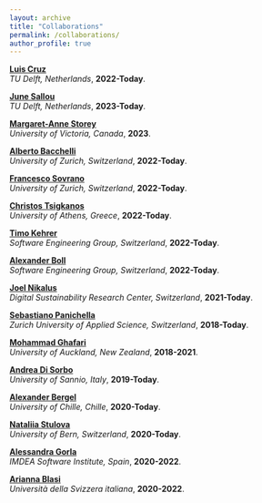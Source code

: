 ```yaml
---
layout: archive
title: "Collaborations"
permalink: /collaborations/
author_profile: true
---
```

<!--
{% if author.googlescholar %}
  You can also find my articles on <u><a href="{{author.googlescholar}}">my Google Scholar profile</a>.</u>
{% endif %}


{% include base_path %}

{% for post in site.publications reversed %}
  {% include archive-single.html %}
{% endfor %}
-->
<b>[Luis Cruz](https://luiscruz.github.io/)</b> <br>
<i> TU Delft, Netherlands</i>,
<b>2022-Today</b>.

<b>[June Sallou](https://jnsll.github.io/)</b> <br>
<i> TU Delft, Netherlands</i>,
<b>2023-Today</b>.

<b>[Margaret-Anne Storey](https://www.margaretstorey.com/)</b> <br>
<i> University of Victoria, Canada</i>,
<b>2023</b>.

<b>[Alberto Bacchelli](https://sback.it/)</b> <br>
<i> University of Zurich, Switzerland</i>,
<b>2022-Today</b>.

<b>[Francesco Sovrano](https://www.ifi.uzh.ch/en/zest/team/francesco_sovrano.html)</b> <br>
<i> University of Zurich, Switzerland</i>,
<b>2022-Today</b>.

<b>[Christos Tsigkanos](https://christos.tsigkanos.net/)</b> <br>
<i> University of Athens, Greece</i>,
<b>2022-Today</b>.

<b>[Timo Kehrer](https://seg.inf.unibe.ch/people/timo/)</b> <br>
<i> Software Engineering Group, Switzerland</i>,
<b>2022-Today</b>.

<b>[Alexander Boll](https://seg.inf.unibe.ch/people/alex/)</b> <br>
<i> Software Engineering Group, Switzerland</i>,
<b>2022-Today</b>.

<b>[Joel Nikalus](https://niklaus.ai/)</b> <br>
<i> Digital Sustainability Research Center, Switzerland</i>,
<b>2021-Today</b>.

<b>[Sebastiano Panichella](https://spanichella.github.io/)</b> <br>
<i> Zurich University of Applied Science, Switzerland</i>,
<b>2018-Today</b>.

<b>[Mohammad Ghafari](https://scholar.google.com/citations?user=6G3BI-UAAAAJ)</b> <br>
<i>University of Auckland, New Zealand</i>,
<b>2018-2021</b>.

<b>[Andrea Di Sorbo](https://www.unisannio.it/it/user/9355/didattica)</b> <br>
<i>University of Sannio, Italy</i>,
<b>2019-Today</b>.

<b>[Alexander Bergel](http://www.bergel.eu)</b> <br>
<i>University of Chille, Chille</i>,
<b>2020-Today</b>.

<b>[Nataliia Stulova](https://s0nata.github.io/)</b> <br>
<i>University of Bern, Switzerland</i>,
<b>2020-Today</b>.

<b>[Alessandra Gorla](https://software.imdea.org/~alessandra.gorla/)</b> <br>
<i>IMDEA Software Institute, Spain</i>,
<b> 2020-2022</b>.

<b>[Arianna Blasi](https://www.inf.usi.ch/phd/blasia/)</b> <br>
<i>Università della Svizzera italiana</i>,
<b>2020-2022</b>.